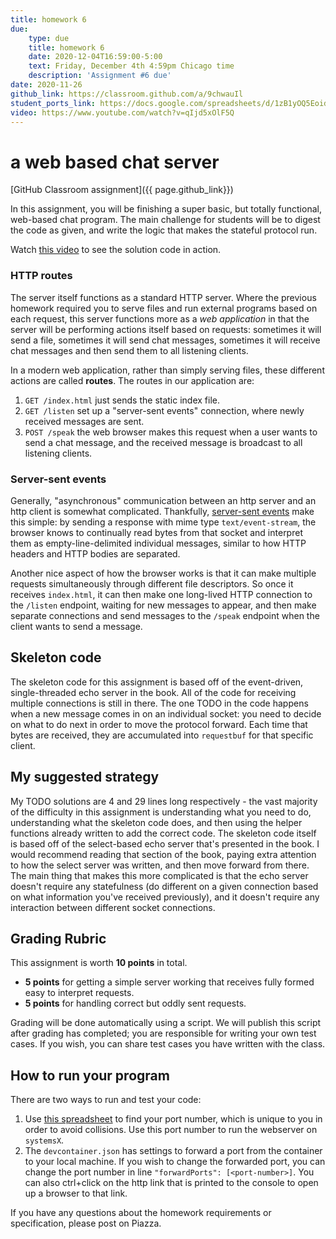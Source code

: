 ```yaml
---
title: homework 6
due: 
    type: due
    title: homework 6
    date: 2020-12-04T16:59:00-5:00
    text: Friday, December 4th 4:59pm Chicago time
    description: 'Assignment #6 due'
date: 2020-11-26
github_link: https://classroom.github.com/a/9chwauIl
student_ports_link: https://docs.google.com/spreadsheets/d/1zB1yOQ5Eoid_Es3C6swoCA4x2ytp8LuC23u3ocMTzK0/
video: https://www.youtube.com/watch?v=qIjd5xOlF5Q
---
```



# a web based chat server

[GitHub Classroom assignment]({{ page.github_link}})

In this assignment, you will be finishing a super basic, but totally
functional, web-based chat program. The main challenge for students will be to
digest the code as given, and write the logic that makes the stateful protocol
run.

Watch [this video]({{page.video}}) to see the solution code in action.

### HTTP routes

The server itself functions as a standard HTTP server. Where the previous
homework required you to serve files and run external programs based on each
request, this server functions more as a _web application_ in that the server
will be performing actions itself based on requests: sometimes it will send a
file, sometimes it will send chat messages, sometimes it will receive chat
messages and then send them to all listening clients.

In a modern web application, rather than simply serving files, these different
actions are called **routes**. The routes in our application are:

1. `GET /index.html` just sends the static index file.
2. `GET /listen` set up a "server-sent events" connection, where newly received
   messages are sent.
3. `POST /speak` the web browser makes this request when a user wants to send a
   chat message, and the received message is broadcast to all listening
   clients.


### Server-sent events

Generally, "asynchronous" communication between an http server and an http
client is somewhat complicated. Thankfully, [server-sent
events](https://developer.mozilla.org/en-US/docs/Web/API/Server-sent_events/Using_server-sent_events)
make this simple: by sending a response with mime type `text/event-stream`, the
browser knows to continually read bytes from that socket and interpret them as
empty-line-delimited individual messages, similar to how HTTP headers and HTTP
bodies are separated.

Another nice aspect of how the browser works is that it can make multiple
requests simultaneously through different file descriptors. So once it receives
`index.html`, it can then make one long-lived HTTP connection to the `/listen`
endpoint, waiting for new messages to appear, and then make separate
connections and send messages to the `/speak` endpoint when the client wants to
send a message.


## Skeleton code

The skeleton code for this assignment is based off of the event-driven,
single-threaded echo server in the book. All of the code for receiving multiple
connections is still in there. The one TODO in the code happens when a new
message comes in on an individual socket: you need to decide on what to do next
in order to move the protocol forward. Each time that bytes are received, they
are accumulated into `requestbuf` for that specific client.

## My suggested strategy

My TODO solutions are 4 and 29 lines long respectively - the vast majority of
the difficulty in this assignment is understanding what you need to do,
understanding what the skeleton code does, and then using the helper functions
already written to add the correct code. The skeleton code itself is based off
of the select-based echo server that's presented in the book. I would recommend
reading that section of the book, paying extra attention to how the select
server was written, and then move forward from there. The main thing that makes
this more complicated is that the echo server doesn't require any statefulness
(do different on a given connection based on what information you've received
previously), and it doesn't require any interaction between different socket
connections. 

## Grading Rubric

This assignment is worth **10 points** in total.

* **5 points** for getting a simple server working that receives fully formed
  easy to interpret requests.
* **5 points** for handling correct but oddly sent requests.

Grading will be done automatically using a script. We will publish this script
after grading has completed; you are responsible for writing your own test
cases. If you wish, you can share test cases you have written with the class.


## How to run your program
There are two ways to run and test your code:
1. Use [this spreadsheet]({{page.student_ports_link}}) to find your port
   number, which is unique to you in order to avoid collisions. Use this port
   number to run the webserver on `systemsX`.
2. The `devcontainer.json` has settings to forward a port from the container to
   your local machine. If you wish to change the forwarded port, you can change
   the port number in line `"forwardPorts": [<port-number>]`. You can also
   ctrl+click on the http link that is printed to the console to open up a
   browser to that link.

If you have any questions about the homework requirements or specification,
please post on Piazza.
